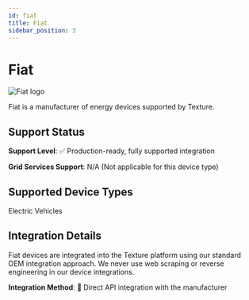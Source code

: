 ```yaml
---
id: fiat
title: Fiat
sidebar_position: 3
---
```


# Fiat

<div style={{ textAlign: 'center', margin: '20px 0' }}>
  <img 
    src="https://device.cms.texture.energy/logo/%20Fiat%20Vector%20Icon.svg" 
    alt="Fiat logo" 
    style={{ maxWidth: '200px', maxHeight: '150px' }}
  />
</div>

Fiat is a manufacturer of energy devices supported by Texture.



## Support Status

**Support Level**: ✅ Production-ready, fully supported integration

**Grid Services Support**: N/A (Not applicable for this device type)

## Supported Device Types

Electric Vehicles

## Integration Details

Fiat devices are integrated into the Texture platform using our standard OEM integration approach. We never use web scraping or reverse engineering in our device integrations.

**Integration Method**: 🔌 Direct API integration with the manufacturer



